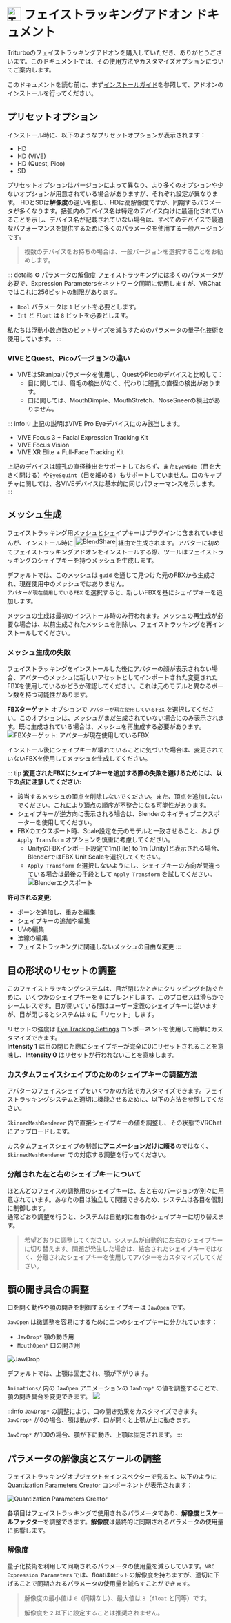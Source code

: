 # <img src="/triturbo_logo.png" alt="Triturbo" style="width: 32px; height: 32px; vertical-align: -4px; display: inline;"/> フェイストラッキングアドオン ドキュメント

Triturboのフェイストラッキングアドオンを購入していただき、ありがとうございます。このドキュメントでは、その使用方法やカスタマイズオプションについてご案内します。

このドキュメントを読む前に、まず[インストールガイド](./installation-guide)を参照して、アドオンのインストールを行ってください。

## プリセットオプション
インストール時に、以下のようなプリセットオプションが表示されます：
- HD
- HD (VIVE)
- HD (Quest, Pico)
- SD

プリセットオプションはバージョンによって異なり、より多くのオプションや少ないオプションが用意されている場合がありますが、それぞれ設定が異なります。
HDとSDは**解像度**の違いを指し、HDは高解像度ですが、同期するパラメータが多くなります。括弧内のデバイス名は特定のデバイス向けに最適化されていることを示し、デバイス名が記載されていない場合は、すべてのデバイスで最適なパフォーマンスを提供するために多くのパラメータを使用する一般バージョンです。
> 複数のデバイスをお持ちの場合は、一般バージョンを選択することをお勧めします。

::: details ⚙ パラメータの解像度
フェイストラッキングには多くのパラメータが必要で、Expression Parametersをネットワーク同期に使用しますが、VRChatではこれに256ビットの制限があります。  
- `Bool` パラメータは `1` ビットを必要とします。  
- `Int` と `Float` は `8` ビットを必要とします。

私たちは浮動小数点数のビットサイズを減らすためのパラメータの量子化技術を使用しています。
:::

### VIVEとQuest、Picoバージョンの違い
- VIVEはSRanipalパラメータを使用し、QuestやPicoのデバイスと比較して：
  - 目に関しては、眉毛の検出がなく、代わりに瞳孔の直径の検出があります。
  - 口に関しては、MouthDimple、MouthStretch、NoseSneerの検出がありません。

::: info 💡 上記の説明はVIVE Pro Eyeデバイスにのみ該当します。
- VIVE Focus 3 + Facial Expression Tracking Kit
- VIVE Focus Vision
- VIVE XR Elite + Full-Face Tracking Kit

上記のデバイスは瞳孔の直径検出をサポートしておらず、また`EyeWide`（目を大きく開ける）や`EyeSquint`（目を細める）もサポートしていません。口のキャプチャに関しては、各VIVEデバイスは基本的に同じパフォーマンスを示します。
:::

## メッシュ生成
フェイストラッキング用メッシュとシェイプキーはプラグインに含まれていませんが、インストール時に [<img src="/blendshare.png" alt="BlendShare" style="width: 96px; height: 24px; vertical-align: -5px; display: inline;"/>](./blendshare) 経由で生成されます。アバターに初めてフェイストラッキングアドオンをインストールする際、ツールはフェイストラッキングのシェイプキーを持つメッシュを生成します。

デフォルトでは、このメッシュは `guid` を通じて見つけた元のFBXから生成され、現在使用中のメッシュではありません。\
`アバターが現在使用しているFBX` を選択すると、新しいFBXを基にシェイプキーを追加します。

メッシュの生成は最初のインストール時のみ行われます。メッシュの再生成が必要な場合は、以前生成されたメッシュを削除し、フェイストラッキングを再インストールしてください。

### メッシュ生成の失敗
フェイストラッキングをインストールした後にアバターの顔が表示されない場合、アバターのメッシュに新しいアセットとしてインポートされた変更されたFBXを使用しているかどうか確認してください。これは元のモデルと異なるボーン数を持つ可能性があります。

**FBXターゲット** オプションで `アバターが現在使用しているFBX` を選択してください。このオプションは、メッシュがまだ生成されていない場合にのみ表示されます。既に生成されている場合は、メッシュを再生成する必要があります。
![FBXターゲット: アバターが現在使用しているFBX](./assets/fbx_target.png)

インストール後にシェイプキーが壊れていることに気づいた場合は、変更されていないFBXを使用してメッシュを生成してください。

::: tip
**変更されたFBXにシェイプキーを追加する際の失敗を避けるためには、以下の点に注意してください:**

- 該当するメッシュの頂点を削除しないでください。また、頂点を追加しないでください。これにより頂点の順序が不整合になる可能性があります。
- シェイプキーが逆方向に表示される場合は、Blenderのネイティブエクスポーターを使用してください。
- FBXのエクスポート時、Scale設定を元のモデルと一致させること、および `Apply Transform` オプションを慎重に考慮してください。
  - UnityのFBXインポート設定で1m(File) to 1m (Unity)と表示される場合、BlenderではFBX Unit Scaleを選択してください。
  - `Apply Transform` を選択しないようにし、シェイプキーの方向が間違っている場合は最後の手段として `Apply Transform` を試してください。
    ![Blenderエクスポート](/blender_fbx_export_transform.png)

**許可される変更:**
- ボーンを追加し、重みを編集
- シェイプキーの追加や編集
- UVの編集
- 法線の編集
- フェイストラッキングに関連しないメッシュの自由な変更
:::

## 目の形状のリセットの調整
このフェイストラッキングシステムは、目が閉じたときにクリッピングを防ぐために、いくつかのシェイプキーを `0` にブレンドします。このプロセスは滑らかでシームレスです。目が開いている間はユーザー定義のシェイプキーに従いますが、目が閉じるとシステムは `0` に「リセット」します。

リセットの強度は [Eye Tracking Settings](./eye-tracking-settings) コンポーネントを使用して簡単にカスタマイズできます。\
**Intensity 1** は目の閉じた際にシェイプキーが完全に0にリセットされることを意味し、**Intensity 0** はリセットが行われないことを意味します。

### カスタムフェイスシェイプのためのシェイプキーの調整方法
アバターのフェイスシェイプをいくつかの方法でカスタマイズできます。フェイストラッキングシステムと適切に機能させるために、以下の方法を参照してください。

`SkinnedMeshRenderer` 内で直接シェイプキーの値を調整し、その状態でVRChatにアップロードします。

カスタムフェイスシェイプの制御に**アニメーションだけに頼る**のではなく、`SkinnedMeshRenderer` での対応する調整を行ってください。

### 分離された左と右のシェイプキーについて
ほとんどのフェイスの調整用のシェイプキーは、左と右のバージョンが別々に用意されています。あなたの目は独立して開閉できるため、システムは各目を個別に制御します。\
通常どおり調整を行うと、システムは自動的に左右のシェイプキーに切り替えます。

> 希望どおりに調整してください。システムが自動的に左右のシェイプキーに切り替えます。問題が発生した場合は、結合されたシェイプキーではなく、分離されたシェイプキーを使用してアバターをカスタマイズしてください。

## 顎の開き具合の調整
口を開く動作や顎の開きを制御するシェイプキーは `JawOpen` です。

`JawOpen` は微調整を容易にするために二つのシェイプキーに分かれています：

- `JawDrop*` 顎の動き用
- `MouthOpen*` 口の開き用

![JawDrop](/jawdrop_mouthopen_compare.jpg)

デフォルトでは、上顎は固定され、顎が下がります。

`Animations/` 内の `JawOpen` アニメーションの `JawDrop*` の値を調整することで、顎の開き具合を変更できます。
![](/jaw_open.png)

:::info
`JawDrop*` の調整により、口の開き効果をカスタマイズできます。`JawDrop*` が0の場合、顎は動かず、口が開くと上顎が上に動きます。

`JawDrop*` が100の場合、顎が下に動き、上顎は固定されます。
:::

## パラメータの解像度とスケールの調整
フェイストラッキングオブジェクトをインスペクターで見ると、以下のように [Quantization Parameters Creator](./quantization-parameters-creator) コンポーネントが表示されます：

![Quantization Parameters Creator](/qpc.png)

各項目はフェイストラッキングで使用されるパラメータであり、**解像度**と**スケールファクター**を調整できます。**解像度**は最終的に同期されるパラメータの使用量に影響します。

### 解像度
量子化技術を利用して同期されるパラメータの使用量を減らしています。`VRC Expression Parameters` では、floatは`8ビット`の解像度を持ちますが、適切に下げることで同期されるパラメータの使用量を減らすことができます。

> 解像度の最小値は `0`（同期なし）、最大値は `8`（`float` と同等）です。
>
> 解像度を `2` 以下に設定することは推奨されません。